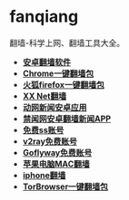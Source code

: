 # fanqiang
翻墙-科学上网、翻墙工具大全。
<ul >
  <li class="Box-row">
          <strong><a class="d-block" href="https://github.com/bannedbook/fanqiang/wiki/%E5%AE%89%E5%8D%93%E7%BF%BB%E5%A2%99%E8%BD%AF%E4%BB%B6">安卓翻墙软件</a></strong>
        </li>
        <li class="Box-row">
          <strong><a class="d-block" href="https://github.com/bannedbook/fanqiang/wiki/Chrome%E4%B8%80%E9%94%AE%E7%BF%BB%E5%A2%99%E5%8C%85">Chrome一键翻墙包</a></strong>
        </li>        
        <li class="Box-row">
          <strong><a class="d-block" href="https://github.com/bannedbook/fanqiang/wiki/%E7%81%AB%E7%8B%90firefox%E4%B8%80%E9%94%AE%E7%BF%BB%E5%A2%99%E5%8C%85">火狐firefox一键翻墙包</a></strong>
        </li>
        <li class="Box-row">
          <strong><a class="d-block" href="https://github.com/bannedbook/fanqiang/wiki/XX-Net%E7%BF%BB%E5%A2%99">XX Net翻墙</a></strong>
        </li>
        <li class="Box-row">
          <strong><a class="d-block" href="https://github.com/bannedbook/fanqiang/wiki/%E5%8A%A8%E6%80%81%E7%BD%91%E6%96%B0%E9%97%BB-%E5%8A%A8%E6%80%81%E7%BD%91%E7%BF%BB%E5%A2%99-%E5%AE%89%E5%8D%93%E5%BA%94%E7%94%A8">动网新闻安卓应用</a></strong>
        </li> 
  <li class="Box-row">
          <strong><a class="d-block" href="https://github.com/bannedbook/fanqiang/wiki/%E7%A6%81%E9%97%BB%E7%BD%91%E5%AE%89%E5%8D%93%E7%BF%BB%E5%A2%99%E6%96%B0%E9%97%BBAPP">禁闻网安卓翻墙新闻APP</a></strong>
        </li>
  <li class="Box-row">
          <strong><a class="d-block" href="https://github.com/bannedbook/fanqiang/wiki/%E5%85%8D%E8%B4%B9ss%E8%B4%A6%E5%8F%B7">免费ss账号</a></strong>
        </li>  
          <li class="Box-row">
          <strong><a class="d-block" href="https://github.com/bannedbook/fanqiang/wiki/v2ray%E5%85%8D%E8%B4%B9%E8%B4%A6%E5%8F%B7">v2ray免费账号</a></strong>
        </li>
        <li class="Box-row">
          <strong><a class="d-block" href="https://github.com/bannedbook/fanqiang/wiki/Goflyway%E5%85%8D%E8%B4%B9%E8%B4%A6%E5%8F%B7">Goflyway免费账号</a></strong>
        </li>
          <li class="Box-row">
          <strong><a class="d-block" href="https://github.com/bannedbook/fanqiang/wiki/%E8%8B%B9%E6%9E%9C%E7%94%B5%E8%84%91MAC%E7%BF%BB%E5%A2%99">苹果电脑MAC翻墙</a></strong>
        </li>
        <li class="Box-row">
          <strong><a class="d-block" href="https://github.com/bannedbook/fanqiang/wiki/iphone%E7%BF%BB%E5%A2%99">iphone翻墙</a></strong>
        </li>
        <li class="Box-row">
          <strong><a class="d-block" href="https://github.com/bannedbook/fanqiang/wiki/TorBrowser%E4%B8%80%E9%94%AE%E7%BF%BB%E5%A2%99%E5%8C%85">TorBrowser一键翻墙包</a></strong>
  </li>
</ul>
